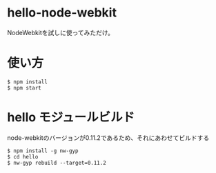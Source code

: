 hello-node-webkit
=================

NodeWebkitを試しに使ってみただけ。

# 使い方

```
$ npm install
$ npm start
```

# hello モジュールビルド

node-webkitのバージョンが0.11.2であるため、それにあわせてビルドする

```
$ npm install -g nw-gyp
$ cd hello
$ nw-gyp rebuild --target=0.11.2
```


